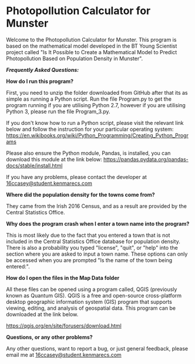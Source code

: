# Photopollution Calculator for Munster

Welcome to the Photopollution Calculator for Munster. This program is based on the mathematical model developed in the BT Young Scientist project called "Is It Possible to Create a Mathematical Model to Predict Photopollution Based on Population Density in Munster".

***Frequently Asked Questions:***

**How do I run this program?**

First, you need to unzip the folder downloaded from GitHub after that its as simple as running a Python script. Run the file Program.py to get the program running if you are utilising Python 2.7, however if you are utilising Python 3, please run the file Program_3.py.

If you don't know how to run a Python script, please visit the relevant link below and follow the instruction for your particular operating system:
https://en.wikibooks.org/wiki/Python_Programming/Creating_Python_Programs

Please also ensure the Python module, Pandas, is installed, you can download this module at the link below:
https://pandas.pydata.org/pandas-docs/stable/install.html

If you have any problems, please contact the developer at 16ccasey@student.kenmarecs.com

**Where did the population density for the towns come from?**

They came from the Irish 2016 Census, and as a result are provided by the Central Statistics Office.

**Why does the program crash when I enter a town name into the program?**

This is most likely due to the fact that you entered a town that is not included in the Central Statistics Office database for population density. There is also a probability you typed "license", "quit", or "help" into the section where you are asked to input a town name. These options can only be accessed when you are prompted "Is the name of the town being entered:".
  
**How do I open the files in the Map Data folder**

All these files can be opened using a program called, QGIS (previously known as Quantum GIS). QGIS is a free and open-source cross-platform desktop geographic information system (GIS) program that supports viewing, editing, and analysis of geospatial data. This program can be downloaded at the link below.

https://qgis.org/en/site/forusers/download.html

**Questions, or any other problems?**

Any other questions, want to report a bug, or just general feedback, please email me at 16ccasey@student.kenmarecs.com  
